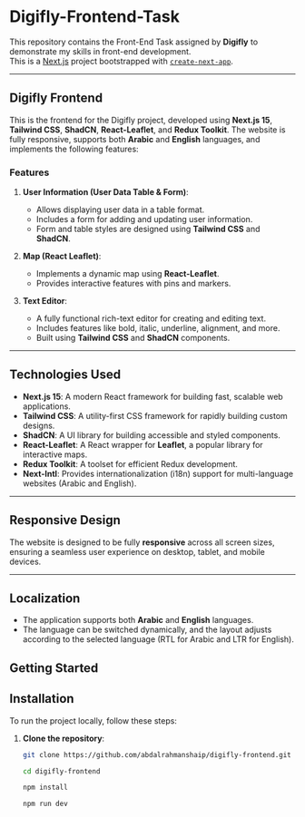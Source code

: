 # Digifly-Frontend-Task

This repository contains the Front-End Task assigned by **Digifly** to demonstrate my skills in front-end development.  
This is a [Next.js](https://nextjs.org) project bootstrapped with [`create-next-app`](https://nextjs.org/docs/app/api-reference/cli/create-next-app).

---

## Digifly Frontend

This is the frontend for the Digifly project, developed using **Next.js 15**, **Tailwind CSS**, **ShadCN**, **React-Leaflet**, and **Redux Toolkit**. The website is fully responsive, supports both **Arabic** and **English** languages, and implements the following features:

### Features
1. **User Information (User Data Table & Form)**:
   - Allows displaying user data in a table format.
   - Includes a form for adding and updating user information.
   - Form and table styles are designed using **Tailwind CSS** and **ShadCN**.

2. **Map (React Leaflet)**:
   - Implements a dynamic map using **React-Leaflet**.
   - Provides interactive features with pins and markers.

3. **Text Editor**:
   - A fully functional rich-text editor for creating and editing text.
   - Includes features like bold, italic, underline, alignment, and more.
   - Built using **Tailwind CSS** and **ShadCN** components.

---

## Technologies Used
- **Next.js 15**: A modern React framework for building fast, scalable web applications.
- **Tailwind CSS**: A utility-first CSS framework for rapidly building custom designs.
- **ShadCN**: A UI library for building accessible and styled components.
- **React-Leaflet**: A React wrapper for **Leaflet**, a popular library for interactive maps.
- **Redux Toolkit**: A toolset for efficient Redux development.
- **Next-Intl**: Provides internationalization (i18n) support for multi-language websites (Arabic and English).

---

## Responsive Design
The website is designed to be fully **responsive** across all screen sizes, ensuring a seamless user experience on desktop, tablet, and mobile devices.

---
## Localization

- The application supports both **Arabic** and **English** languages.
- The language can be switched dynamically, and the layout adjusts according to the selected language (RTL for Arabic and LTR for English).

## Getting Started

## Installation

To run the project locally, follow these steps:

1. **Clone the repository**:

   ```bash
   git clone https://github.com/abdalrahmanshaip/digifly-frontend.git
   
   cd digifly-frontend
   
   npm install
   
   npm run dev


